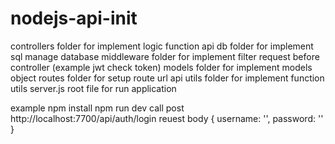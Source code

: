 # nodejs-api-init

controllers folder for implement logic function api
db folder for implement sql manage database
middleware folder for implement filter request before controller (example jwt check token)
models folder for implement models object 
routes folder for setup route url api
utils folder for implement function utils 
server.js root file for run application


example 
npm install
npm run dev 
call post http://localhost:7700/api/auth/login 
reuest body 
{
  username: '',
  password: ''
}
